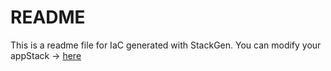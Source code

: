 # README
This is a readme file for IaC generated with StackGen.
You can modify your appStack -> [here](http://main.dev.stackgen.com/appstacks/a05464e1-8432-422f-b7aa-bd4aac7dc9e7)
